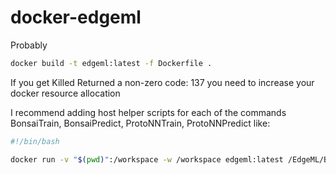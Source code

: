 # docker-edgeml

Probably
```bash
docker build -t edgeml:latest -f Dockerfile .
```
If you get Killed Returned a non-zero code: 137 you need to increase your docker resource allocation

I recommend adding host helper scripts for each of the commands BonsaiTrain, BonsaiPredict, ProtoNNTrain, ProtoNNPredict like:
```bash
#!/bin/bash

docker run -v "$(pwd)":/workspace -w /workspace edgeml:latest /EdgeML/BonsaiTrain "$@"
```
